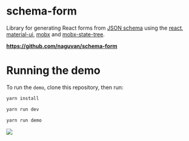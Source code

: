schema-form
============

Library for generating React forms from [JSON schema](https://json-schema.org/) using the [react](https://github.com/facebook/react), [material-ui](https://github.com/mui-org/material-ui), [mobx](https://github.com/mobxjs/mobx) and [mobx-state-tree](https://github.com/mobxjs/mobx-state-tree).

**https://github.com/naguvan/schema-form**

# Running the demo

To run the `demo`, clone this repository, then run:

```bash
yarn install

yarn run dev

yarn run demo

```

![](https://raw.githubusercontent.com/naguvan/schema-form/master/demo/form.png)